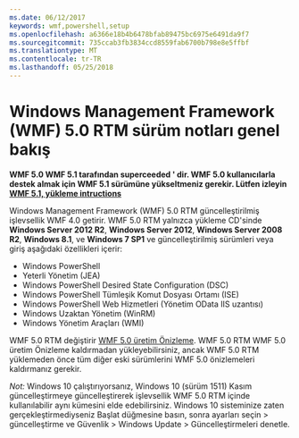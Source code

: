 ```yaml
---
ms.date: 06/12/2017
keywords: wmf,powershell,setup
ms.openlocfilehash: a6366e18b4b6478bfab89475bc6975e6491da9f7
ms.sourcegitcommit: 735ccab3fb3834ccd8559fab6700b798e8e5ffbf
ms.translationtype: MT
ms.contentlocale: tr-TR
ms.lasthandoff: 05/25/2018
---
```

# <a name="windows-management-framework-wmf-50-rtm-release-notes-overview"></a>Windows Management Framework (WMF) 5.0 RTM sürüm notları genel bakış

**WMF 5.0 WMF 5.1 tarafından superceeded ' dir. WMF 5.0 kullanıcılarla destek almak için WMF 5.1 sürümüne yükseltmeniz gerekir. Lütfen izleyin [WMF 5.1, yükleme intructions](../5.1/install-configure.md)**

Windows Management Framework (WMF) 5.0 RTM güncelleştirilmiş işlevsellik WMF 4.0 getirir. WMF 5.0 RTM yalnızca yükleme CD'sinde **Windows Server 2012 R2**, **Windows Server 2012**, **Windows Server 2008 R2**, **Windows 8.1**, ve **Windows 7 SP1** ve güncelleştirilmiş sürümleri veya giriş aşağıdaki özellikleri içerir:

- Windows PowerShell
- Yeterli Yönetim (JEA)
- Windows PowerShell Desired State Configuration (DSC)
- Windows PowerShell Tümleşik Komut Dosyası Ortamı (ISE)
- Windows PowerShell Web Hizmetleri (Yönetim OData IIS uzantısı)
- Windows Uzaktan Yönetim (WinRM)
- Windows Yönetim Araçları (WMI)

WMF 5.0 RTM değiştirir [WMF 5.0 üretim Önizleme](http://blogs.msdn.com/b/powershell/archive/2015/08/31/windows-management-framework-5-0-production-preview-is-now-available.aspx). WMF 5.0 RTM WMF 5.0 üretim Önizleme kaldırmadan yükleyebilirsiniz, ancak WMF 5.0 RTM yüklemeden önce tüm diğer eski sürümlerini WMF 5.0 önizlemeleri kaldırmanız gerekir.

*Not:* Windows 10 çalıştırıyorsanız, Windows 10 (sürüm 1511) Kasım güncelleştirmeye güncelleştirerek işlevsellik WMF 5.0 RTM içinde kullanılabilir aynı kümesini elde edebilirsiniz. Windows 10 sisteminize zaten gerçekleştirmediyseniz Başlat düğmesine basın, sonra ayarları seçin > güncelleştirme ve Güvenlik > Windows Update > Güncelleştirmeleri denetle.
